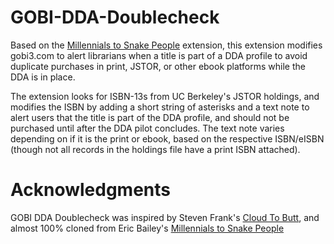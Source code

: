 # GOBI-DDA-Doublecheck
Based on the <a href="https://github.com/ericwbailey/millennials-to-snake-people">Millennials to Snake People</a> extension, this extension modifies gobi3.com to alert librarians when a title is part of a DDA profile to avoid duplicate purchases in print, JSTOR, or other ebook platforms while the DDA is in place.

The extension looks for ISBN-13s from UC Berkeley's JSTOR holdings, and modifies the ISBN by adding a short string of asterisks and a text note to alert users that the title is part of the DDA profile, and should not be purchased until after the DDA pilot concludes. 
The text note varies depending on if it is the print or ebook, based on the respective ISBN/eISBN (though not all records in the holdings file have a print ISBN attached). 


Acknowledgments
===
GOBI DDA Doublecheck was inspired by Steven Frank's <a href="https://github.com/panicsteve/cloud-to-butt">Cloud To Butt</a>, and almost 100% cloned from Eric Bailey's <a href="https://github.com/ericwbailey/millennials-to-snake-people">Millennials to Snake People</a>
